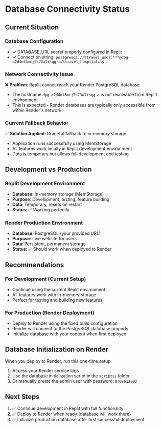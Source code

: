 # Database Connectivity Status

## Current Situation

### Database Configuration
- ✓ DATABASE_URL secret properly configured in Replit
- ✓ Connection string: `postgresql://ttravel_user:***@dpg-d2d4ml6mcj7s73a7isqg-a/ttravel_hospitality`

### Network Connectivity Issue
❌ **Problem**: Replit cannot reach your Render PostgreSQL database
- The hostname `dpg-d2d4ml6mcj7s73a7isqg-a` is not resolvable from Replit environment
- This is expected - Render databases are typically only accessible from within Render's network

### Current Fallback Behavior
✅ **Solution Applied**: Graceful fallback to in-memory storage
- Application runs successfully using MemStorage
- All features work locally in Replit development environment
- Data is temporary but allows full development and testing

## Development vs Production

### Replit Development Environment
- **Database**: In-memory storage (MemStorage)
- **Purpose**: Development, testing, feature building
- **Data**: Temporary, resets on restart
- **Status**: ✅ Working perfectly

### Render Production Environment  
- **Database**: PostgreSQL (your provided URL)
- **Purpose**: Live website for users
- **Data**: Persistent, permanent storage
- **Status**: ✅ Should work when deployed to Render

## Recommendations

### For Development (Current Setup)
- Continue using the current Replit environment
- All features work with in-memory storage
- Perfect for testing and building new features

### For Production (Render Deployment)
- Deploy to Render using the fixed build configuration
- Render will connect to the PostgreSQL database properly
- Initialize database with your content when first deployed

## Database Initialization on Render

When you deploy to Render, run this one-time setup:
1. Access your Render service logs
2. Use the database initialization script in the `scripts/` folder
3. Or manually create the admin user with password: `8709612003`

## Next Steps
1. ✅ Continue development in Replit with full functionality
2. ✅ Deploy to Render when ready (database will work there)
3. ✅ Initialize production database after first successful deployment